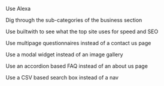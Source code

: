 Use Alexa

Dig through the sub-categories of the business section

Use builtwith to see what the top site uses for speed and SEO

Use multipage questionnaires instead of a contact us page

Use a modal widget instead of an image gallery

Use an accordion based FAQ instead of an about us page

Use a CSV based search box instead of a nav